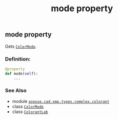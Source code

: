 ﻿---
title: mode property
second_title: Aspose.CAD for Python via .NET API References
description: 
type: docs
weight: 140
url: /python-net/aspose.cad.xmp.types.complex.colorant/colorantlab/mode/
is_root: false
---

## mode property


Gets [`ColorMode`](/cad/python-net/aspose.cad.xmp.types.complex.colorant/colormode).
### Definition:
```python
@property
def mode(self):
    ...
```

### See Also
* module [`aspose.cad.xmp.types.complex.colorant`](../../)
* class [`ColorMode`](/cad/python-net/aspose.cad.xmp.types.complex.colorant/colormode)
* class [`ColorantLab`](/cad/python-net/aspose.cad.xmp.types.complex.colorant/colorantlab)
